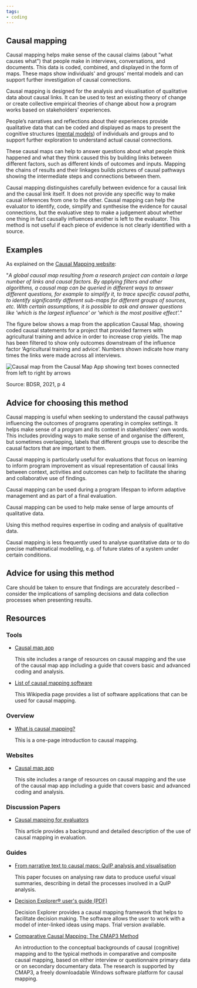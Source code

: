 ```yaml
--- 
tags:
- coding
---
```


## Causal mapping

Causal mapping helps make sense of the causal claims (about "what causes what") that people make in interviews, conversations, and documents. This data is coded, combined, and displayed in the form of maps. These maps show individuals' and groups' mental models and can support further investigation of causal connections.

Causal mapping is designed for the analysis and visualisation of qualitative data about causal links. It can be used to test an existing theory of change or create collective empirical theories of change about how a program works based on stakeholders’ experiences.

People’s narratives and reflections about their experiences provide qualitative data that can be coded and displayed as maps to present the cognitive structures ([mental models](https://www.betterevaluation.org/methods-approaches/methods/articulating-mental-models)) of individuals and groups and to support further exploration to understand actual causal connections.

These causal maps can help to answer questions about what people think happened and what they think caused this by building links between different factors, such as different kinds of outcomes and inputs. Mapping the chains of results and their linkages builds pictures of causal pathways showing the intermediate steps and connections between them.

Causal mapping distinguishes carefully between evidence for a causal link and the causal link itself. It does not provide any specific way to make causal inferences from one to the other. Causal mapping can help the evaluator to identify, code, simplify and synthesise the evidence for causal connections, but the evaluative step to make a judgement about whether one thing in fact causally influences another is left to the evaluator. This method is not useful if each piece of evidence is not clearly identified with a source.

## Examples

As explained on the [Causal Mapping website](https://www.causalmap.app/causal-mapping/):

"*A global causal map resulting from a research project can contain a large number of links and causal factors. By applying filters and other algorithms, a causal map can be queried in different ways to answer different questions, for example to simplify it, to trace specific causal paths, to identify significantly different sub-maps for different groups of sources, etc. With certain assumptions, it is possible to ask and answer questions like 'which is the largest influence' or 'which is the most positive effect'.*"

The figure below shows a map from the application Causal Map, showing coded causal statements for a project that provided farmers with agricultural training and advice in order to increase crop yields. The map has been filtered to show only outcomes downstream of the influence factor ‘Agricultural training and advice’. Numbers shown indicate how many times the links were made across all interviews.

![Causal map from the Causal Map App showing text boxes connected from left to right by arrows](https://www.betterevaluation.org/sites/default/files/2024-07/Figure%203.%20Example%20causal%20map%20looking%20at%20outcomes%20linked%20to%20one%20driver.jpg)

Source: BDSR, 2021, p 4

## Advice for choosing this method

Causal mapping is useful when seeking to understand the causal pathways influencing the outcomes of programs operating in complex settings. It helps make sense of a program and its context in stakeholders’ own words. This includes providing ways to make sense of and organise the different, but sometimes overlapping, labels that different groups use to describe the causal factors that are important to them.

Causal mapping is particularly useful for evaluations that focus on learning to inform program improvement as visual representation of causal links between context, activities and outcomes can help to facilitate the sharing and collaborative use of findings.

Causal mapping can be used during a program lifespan to inform adaptive management and as part of a final evaluation.

Causal mapping can be used to help make sense of large amounts of qualitative data.

Using this method requires expertise in coding and analysis of qualitative data.

Causal mapping is less frequently used to analyse quantitative data or to do precise mathematical modelling, e.g. of future states of a system under certain conditions.

## Advice for using this method

Care should be taken to ensure that findings are accurately described – consider the implications of sampling decisions and data collection processes when presenting results.

## Resources

### Tools

- [Causal map app](https://www.betterevaluation.org/tools-resources/causal-map-app)

  This site includes a range of resources on causal mapping and the use of the causal map app including a guide that covers basic and advanced coding and analysis.

- [List of causal mapping software](https://en.wikipedia.org/wiki/List_of_causal_mapping_software)

  This Wikipedia page provides a list of software applications that can be used for causal mapping.

### Overview

- [What is causal mapping?](https://drive.google.com/file/d/1rnOWJpfFXP757HnsUO0crs0GVWTfclWI/view)

  This is a one-page introduction to causal mapping.

### Websites

- [Causal map app](https://www.betterevaluation.org/tools-resources/causal-map-app)

  This site includes a range of resources on causal mapping and the use of the causal map app including a guide that covers basic and advanced coding and analysis.

### Discussion Papers

- [Causal mapping for evaluators](https://journals.sagepub.com/doi/10.1177/13563890231196601)

  This article provides a background and detailed description of the use of causal mapping in evaluation.

### Guides

- [From narrative text to causal maps: QuIP analysis and visualisation](https://www.betterevaluation.org/tools-resources/narrative-text-causal-maps-quip-analysis-visualisation)

  This paper focuses on analysing raw data to produce useful visual summaries, describing in detail the processes involved in a QuIP analysis.

- [Decision Explorer® user's guide (PDF)](https://banxia.com/pdf/de/DEGuide.pdf)

  Decision Explorer provides a causal mapping framework that helps to facilitate decision making. The software allows the user to work with a model of inter-linked ideas using maps. Trial version available.

- [Comparative Causal Mapping: The CMAP3 Method](https://www.routledge.com/Comparative-Causal-Mapping-The-CMAP3-Method/Laukkanen-Wang/p/book/9780367879655)

  An introduction to the conceptual backgrounds of causal (cognitive) mapping and to the typical methods in comparative and composite causal mapping, based on either interview or questionnaire primary data or on secondary documentary data. The research is supported by CMAP3, a freely downloadable Windows software platform for causal mapping.
